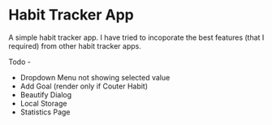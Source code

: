 # Habit Tracker App

A simple habit tracker app. I have tried to incoporate the best features (that I required) from other habit tracker apps.

Todo - 
* Dropdown Menu not showing selected value
* Add Goal (render only if Couter Habit)
* Beautify Dialog 
* Local Storage
* Statistics Page